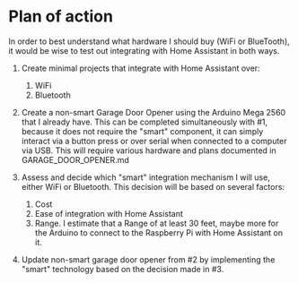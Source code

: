# Plan of action

In order to best understand what hardware I should buy (WiFi or BlueTooth), it would be wise to test out integrating with Home Assistant in both ways. 

1. Create minimal projects that integrate with Home Assistant over:
    1. WiFi
    1. Bluetooth

2. Create a non-smart Garage Door Opener using the Arduino Mega 2560 that I already have. 
    This can be completed simultaneously with #1, because it does not require the "smart" component, it can simply interact via a button press or over serial when connected to a computer via USB.
    This will require various hardware and plans documented in GARAGE_DOOR_OPENER.md

3. Assess and decide which "smart" integration mechanism I will use, either WiFi or Bluetooth. This decision will be based on several factors:
    1. Cost
    1. Ease of integration with Home Assistant
    1. Range. I estimate that a Range of at least 30 feet, maybe more for the Arduino to connect to the Raspberry Pi with Home Assistant on it. 

4. Update non-smart garage door opener from #2 by implementing the "smart" technology based on the decision made in #3. 
